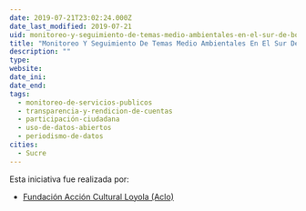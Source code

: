 ```yaml
---
date: 2019-07-21T23:02:24.000Z
date_last_modified: 2019-07-21
uid: monitoreo-y-seguimiento-de-temas-medio-ambientales-en-el-sur-de-bolivia-chuquisaca-tarija-potosi-y-chaco
title: "Monitoreo Y Seguimiento De Temas Medio Ambientales En El Sur De Bolivia (Chuquisaca, Tarija, Potosí Y Chaco)."
description: ""
type: 
website: 
date_ini: 
date_end: 
tags:
  - monitoreo-de-servicios-publicos
  - transparencia-y-rendicion-de-cuentas
  - participación-ciudadana
  - uso-de-datos-abiertos
  - periodismo-de-datos
cities: 
  - Sucre
---
```


Esta iniciativa fue realizada por:

- [Fundación Acción Cultural Loyola (Aclo)](/i/fundacion-accion-cultural-loyola-aclo.html)
